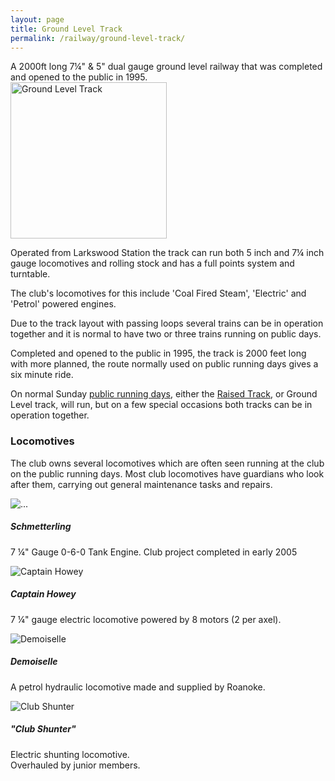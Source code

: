 ```yaml
---
layout: page
title: Ground Level Track
permalink: /railway/ground-level-track/
---
```


<div class="perex">
  A 2000ft long 7&frac14;" &amp; 5" dual gauge ground level railway that was completed and opened to the public in 1995.
</div>

<img src="{% asset_path pages/glt-01.jpg %}" alt="Ground Level Track" width="250" class="pull-right hidden-xs">

Operated from Larkswood Station the track can run both 5 inch and 7&frac14; inch gauge locomotives and rolling stock and has a full points system and turntable.

The club's locomotives for this include 'Coal Fired Steam', 'Electric' and 'Petrol' powered engines.

Due to the track layout with passing loops several trains can be in operation together and it is normal to have two or three trains running on public days.

Completed and opened to the public in 1995, the track is 2000 feet long with more planned, the route normally used on public running days gives a six minute ride.

On normal Sunday [public running days](/railway/public-running), either the [Raised Track](/railway/raised-track), or Ground Level track, will run, but on a few special occasions both tracks can be in operation together.



<h3>Locomotives</h3>

The club owns several locomotives which are often seen running at the club on the public running days. Most club locomotives have guardians who look after them, carrying out general maintenance tasks and repairs.
<div class="row">
  <div class="col-xs-12 col-sm-3">
    <div class="thumbnail">
      <img src="{% asset_path locos/schmetterling.jpg %}" alt="...">
      <div class="caption">
        <h5>Schmetterling</h5>
        <p>7 &frac14;" Gauge 0-6-0 Tank Engine. Club project completed in early 2005<!-- and can be seen passenger hauling on our ground level track. The name "Schmetterling", is German for "Butterfly", which is in keeping with the clubs "****fly", naming.--></p>
      </div>
    </div>
  </div>
  <div class="col-xs-12 col-sm-3">
    <div class="thumbnail">
      <img src="{% asset_path locos/captain-howey.jpg %}" alt="Captain Howey">
      <div class="caption">
        <h5>Captain Howey</h5>
        <p>7 &frac14;" gauge electric locomotive powered by 8 motors (2 per axel).</p>
      </div>
    </div>
  </div>
  <div class="col-xs-12 col-sm-3">
    <div class="thumbnail">
      <img src="{% asset_path locos/demoiselle.jpg %}" alt="Demoiselle">
      <div class="caption">
        <h5>Demoiselle</h5>
        <p>A petrol hydraulic locomotive made and supplied by Roanoke.</p>
      </div>
    </div>
  </div>
  <div class="col-xs-12 col-sm-3">
    <div class="thumbnail">
      <img src="{% asset_path locos/club-shunter.jpg %}" alt="Club Shunter">
      <div class="caption">
        <h5>"Club Shunter"</h5>
        <p>Electric shunting locomotive.<br>Overhauled by junior members.</p>
      </div>
    </div>
  </div>
</div>
